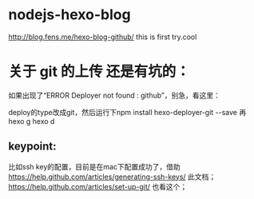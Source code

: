 # nodejs-hexo-blog   
http://blog.fens.me/hexo-blog-github/
this is first try.cool

关于 git 的上传 还是有坑的：
=============
如果出现了“ERROR Deployer not found : github”，别急，看这里：

deploy的type改成git，然后运行下npm install hexo-deployer-git --save
再hexo g
hexo d

keypoint:
-------------
比如ssh key的配置，目前是在mac下配置成功了，借助 <https://help.github.com/articles/generating-ssh-keys/> 此文档；
<https://help.github.com/articles/set-up-git/> 也看这个；
